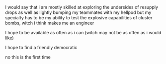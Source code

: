 I would say that i am mostly skilled at exploring the undersides of resupply drops as well as lightly bumping my teammates with my hellpod but my specialty has to be my ability to test the explosive capabilities of cluster bombs, witch i think makes me an engineer  

I hope to be available as often as i can (witch may not be as often as i would like)

I hope to find a friendly democratic 

no this is the first time 